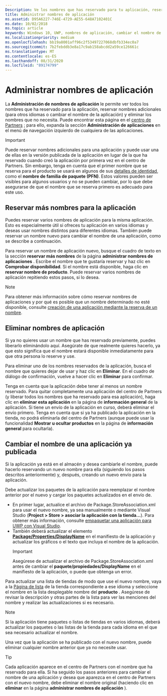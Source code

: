 ```yaml
---
Description: Ve los nombres que has reservado para tu aplicación, reserva nombres adicionales (para otros idiomas o para cambiar el nombre de la aplicación) y elimina nombres reservados que ya no necesites.
title: Administrar nombres de aplicación
ms.assetid: D95A6227-746E-4729-AE55-648A7102401C
ms.date: 10/02/2018
ms.topic: article
keywords: Windows 10, UWP, nombres de aplicación, cambiar el nombre de la aplicación, actualizar el nombre de la aplicación, el nombre del juego, el nombre del producto
ms.localizationpriority: medium
ms.openlocfilehash: bb19a8001aff96c2f53497227068dbfb334ec0a7
ms.sourcegitcommit: 7b2febddb3e8a17c9ab158abcdd2a59ce126661c
ms.translationtype: MT
ms.contentlocale: es-ES
ms.lasthandoff: 08/31/2020
ms.locfileid: "89174799"
---
```

# <a name="manage-app-names"></a>Administrar nombres de aplicación

La **Administración de nombres de aplicación** le permite ver todos los nombres que ha reservado para la aplicación, reservar nombres adicionales (para otros idiomas o cambiar el nombre de la aplicación) y eliminar los nombres que no necesita. Puede encontrar esta página en el [centro de Partners](https://partner.microsoft.com/dashboard) ; para ello, expanda la sección **Administración de aplicaciones** en el menú de navegación izquierdo de cualquiera de las aplicaciones.

> [!IMPORTANT]
> Puede reservar nombres adicionales para una aplicación y puede usar una de ellas en la versión publicada de la aplicación en lugar de la que ha reservado cuando creó la aplicación por primera vez en el centro de Partners. Sin embargo, tenga en cuenta que el primer nombre que se reserva para el producto se usará en algunos de sus [detalles de identidad](view-app-identity-details.md), como el **nombre de familia de paquete (PFN)**. Estos valores pueden ser visibles para algunos usuarios y no se pueden cambiar, por lo que debe asegurarse de que el nombre que se reserva primero es adecuado para este uso.


## <a name="reserve-additional-names-for-your-app"></a>Reservar más nombres para la aplicación

Puedes reservar varios nombres de aplicación para la misma aplicación. Esto es especialmente útil si ofreces tu aplicación en varios idiomas y deseas usar nombres distintos para diferentes idiomas. También puede reservar un nombre nuevo para cambiar el nombre de una aplicación, como se describe a continuación.

Para reservar un nombre de aplicación nuevo, busque el cuadro de texto en la sección **reservar más nombres** de la página **administrar nombres de aplicaciones** . Escribe el nombre que te gustaría reservar y haz clic en **Comprobar disponibilidad**. Si el nombre está disponible, haga clic en **reservar nombre de producto**. Puede reservar varios nombres de aplicación repitiendo estos pasos, si lo desea.

> [!NOTE]
> Para obtener más información sobre cómo reservar nombres de aplicaciones y por qué es posible que un nombre determinado no esté disponible, consulte [creación de una aplicación mediante la reserva de un nombre](create-your-app-by-reserving-a-name.md).


## <a name="delete-app-names"></a>Eliminar nombres de aplicación

Si ya no quieres usar un nombre que has reservado previamente, puedes liberarlo eliminándolo aquí. Asegúrate de que realmente quieres hacerlo, ya que esto significa que el nombre estará disponible inmediatamente para que otra persona lo reserve y use.

Para eliminar uno de los nombres reservados de la aplicación, busca el nombre que quieres dejar de usar y haz clic en **Eliminar**. En el cuadro de diálogo de confirmación, vuelve a hacer clic en **Eliminar** para confirmar.

Tenga en cuenta que la aplicación debe tener al menos un nombre reservado. Para quitar completamente una aplicación del centro de Partners (y liberar todos los nombres que ha reservado para esa aplicación), haga clic en **eliminar esta aplicación** en la página de **información general** de la aplicación. Si tiene un envío de la aplicación en curso, deberá eliminar el envío primero. Tenga en cuenta que si ya ha publicado la aplicación en la tienda, no podrá eliminarla del centro de Partners (aunque puede usar la funcionalidad **Mostrar u ocultar productos** en la página de **información general** para ocultarla). 


## <a name="rename-an-app-that-has-already-been-published"></a>Cambiar el nombre de una aplicación ya publicada

Si la aplicación ya está en el almacén y desea cambiarle el nombre, puede hacerlo reservando un nuevo nombre para ella (siguiendo los pasos descritos anteriormente) y, después, creando un nuevo envío para la aplicación. 

Debe actualizar los paquetes de la aplicación para reemplazar el nombre anterior por el nuevo y cargar los paquetes actualizados en el envío de.
- En primer lugar, actualice el archivo de Package.StoreAssociation.xml para usar el nuevo nombre, ya sea manualmente o mediante Visual Studio (**Project > Store > asociar la aplicación con la tienda...**). Para obtener más información, consulte [empaquetar una aplicación para UWP con Visual Studio](/windows/msix/package/packaging-uwp-apps).
- También deberá actualizar el elemento [**Package/Properties/DisplayName**](/uwp/schemas/appxpackage/uapmanifestschema/element-displayname) en el manifiesto de la aplicación y actualizar los gráficos o el texto que incluya el nombre de la aplicación. 
  > [!IMPORTANT]
  > Asegúrese de actualizar el archivo de Package.StoreAssociation.xml antes de cambiar el **paquete/propiedades/DisplayName** en el manifiesto de la aplicación, o puede que obtenga un error.

Para actualizar una lista de tiendas de modo que use el nuevo nombre, vaya a la [Página de lista](create-app-store-listings.md) de la tienda correspondiente a ese idioma y seleccione el nombre en la lista desplegable nombre del **producto** . Asegúrese de revisar la descripción y otras partes de la lista para ver las menciones del nombre y realizar las actualizaciones si es necesario.

> [!NOTE]
> Si la aplicación tiene paquetes o listas de tiendas en varios idiomas, deberá actualizar los paquetes o las listas de la tienda para cada idioma en el que sea necesario actualizar el nombre.

Una vez que la aplicación se ha publicado con el nuevo nombre, puede eliminar cualquier nombre anterior que ya no necesite usar.

> [!TIP]
> Cada aplicación aparece en el centro de Partners con el nombre que ha reservado para ella. Si ha seguido los pasos anteriores para cambiar el nombre de una aplicación y desea que aparezca en el centro de Partners con el nuevo nombre, debe eliminar el nombre original (haciendo clic en **eliminar** en la página **administrar nombres de aplicación** ). 

 

 